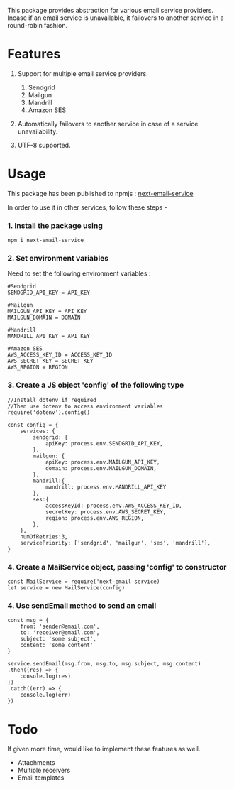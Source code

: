 This package provides abstraction for various email service providers. 
Incase if an email service is unavailable, it failovers to another service in a round-robin fashion.

# Features
1. Support for multiple email service providers.

    1. Sendgrid
    2. Mailgun
    3. Mandrill
    4. Amazon SES

2. Automatically failovers to another service in case of a service unavailability.

3. UTF-8 supported.



# Usage
This package has been published to npmjs : [next-email-service](https://www.npmjs.com/package/next-email-service)

In order to use it in other services, follow these steps -

### 1. Install the package using

`npm i next-email-service`


### 2. Set environment variables
Need to set the following environment variables :
```
#Sendgrid
SENDGRID_API_KEY = API_KEY

#Mailgun
MAILGUN_API_KEY = API_KEY
MAILGUN_DOMAIN = DOMAIN

#Mandrill
MANDRILL_API_KEY = API_KEY

#Amazon SES
AWS_ACCESS_KEY_ID = ACCESS_KEY_ID
AWS_SECRET_KEY = SECRET_KEY
AWS_REGION = REGION
```

### 3. Create a JS object 'config' of the following type
```
//Install dotenv if required
//Then use dotenv to access environment variables
require('dotenv').config()

const config = {
    services: {
        sendgrid: {
            apiKey: process.env.SENDGRID_API_KEY,
        },
        mailgun: {
            apiKey: process.env.MAILGUN_API_KEY,
            domain: process.env.MAILGUN_DOMAIN,
        },
        mandrill:{
            mandrill: process.env.MANDRILL_API_KEY
        },
        ses:{
            accessKeyId: process.env.AWS_ACCESS_KEY_ID,
            secretKey: process.env.AWS_SECRET_KEY,
            region: process.env.AWS_REGION,
        },
    },
    numOfRetries:3,
    servicePriority: ['sendgrid', 'mailgun', 'ses', 'mandrill'],
}
```

### 4. Create a MailService object, passing 'config' to constructor
```
const MailService = require('next-email-service)
let service = new MailService(config)
```
### 4. Use sendEmail method to send an email
```
const msg = {
    from: 'sender@email.com',
    to: 'receiver@email.com',
    subject: 'some subject',
    content: 'some content'   
}

service.sendEmail(msg.from, msg.to, msg.subject, msg.content)
.then((res) => {
    console.log(res)
})
.catch((err) => {
    console.log(err)
})
```

# Todo
If given more time, would like to implement these features as well.

- Attachments
- Multiple receivers
- Email templates





